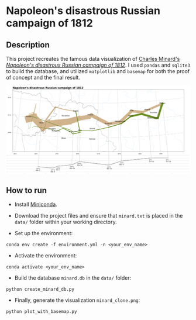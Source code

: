 # Napoleon's disastrous Russian campaign of 1812

## Description
This project recreates the famous data visualization of [Charles Minard's *Napoleon's disastrous Russian campaign of 1812*](https://en.wikipedia.org/wiki/Charles_Joseph_Minard#/media/File:Minard.png). I used `pandas` and `sqlite3` to build the database, and utilized `matplotlib` and `basemap` for both the proof of concept and the final result. 

![minard_clone](minard_clone.png) 

## How to run
- Install [Miniconda](https://www.anaconda.com/docs/getting-started/miniconda/main).

- Download the project files and ensure that `minard.txt` is placed in the `data/` folder within your working directory.

- Set up the environment: 
```shell
conda env create -f environment.yml -n <your_env_name>
```

- Activate the environment:
```shell
conda activate <your_env_name>
```

- Build the database `minard.db` in the `data/` folder:
```shell
python create_minard_db.py
```

- Finally, generate the visualization `minard_clone.png`:
```shell
python plot_with_basemap.py
``` 
